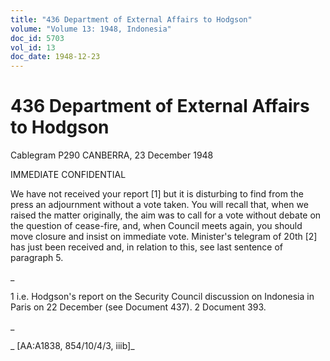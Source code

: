 ```yaml
---
title: "436 Department of External Affairs to Hodgson"
volume: "Volume 13: 1948, Indonesia"
doc_id: 5703
vol_id: 13
doc_date: 1948-12-23
---
```


# 436 Department of External Affairs to Hodgson

Cablegram P290 CANBERRA, 23 December 1948

IMMEDIATE CONFIDENTIAL

We have not received your report [1] but it is disturbing to find from the press an adjournment without a vote taken. You will recall that, when we raised the matter originally, the aim was to call for a vote without debate on the question of cease-fire, and, when Council meets again, you should move closure and insist on immediate vote. Minister's telegram of 20th [2] has just been received and, in relation to this, see last sentence of paragraph 5.

_

1 i.e. Hodgson's report on the Security Council discussion on Indonesia in Paris on 22 December (see Document 437). 2 Document 393.

_

_ [AA:A1838, 854/10/4/3, iiib]_
